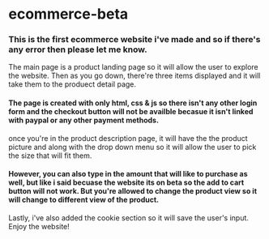 # ecommerce-beta
<h3>This is the first ecommerce website i've made and so if there's any error then please let me know.</h3>
<p>The main page is a product landing page so it will allow the user to explore the website. Then as you go down, there're three items
displayed and it will take them to the produect detail page.</p>
<h4>The page is created with only html, css & js so there isn't any other login form and the checkout button will not be availble becasue it isn't linked with paypal 
or any other payment methods.</h4>
<p>once you're in the product description page, it will have the the product picture and along with the drop down menu so it will allow the user to pick the size that will fit them.</p>
<h4>However, you can also type in the amount that will like to purchase as well, but like i said becuase the website its on beta so the add to cart button will not work.
But you're allowed to change the product view so it will change to different view of the product.</h4>
<p>Lastly, i've also added the cookie section so it will save the user's input. Enjoy the website!</p>
